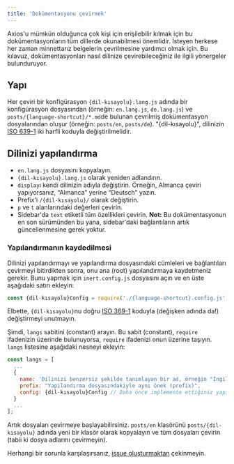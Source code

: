 ```yaml
---
title: 'Dokümentasyonu çevirmek'
---
```


Axios'u mümkün olduğunca çok kişi için erişilebilir kılmak için bu dokümentasyonların tüm dillerde okunabilmesi önemlidir. İsteyen herkese her zaman minnettarız
belgelerin çevrilmesine yardımcı olmak için. Bu kılavuz, dokümentasyonları nasıl dilinize çevirebileceğiniz ile ilgili yönergeler bulunduruyor.
## Yapı

Her çeviri bir konfigürasyon `{dil-kısayolu}.lang.js` adında bir konfigürasyon dosyasından (örneğin: `en.lang.js`, `de.lang.js`) ve `posts/{language-shortcut}/*.md`de bulunan çevrilmiş dokümentasyon dosyalarından oluşur (örneğin: `posts/en`, `posts/de`). "{dil-kısayolu}", dilinizin [ISO 639-1](https://en.wikipedia.org/wiki/ISO_639-1) iki harfli koduyla değiştirilmelidir.

## Dilinizi yapılandırma

 - `en.lang.js` dosyasını kopyalayın.
 - `{dil-kısayolu}.lang.js` olarak yeniden adlandırın.
 - `display`ı kendi dilinizin adıyla değiştirin. Örneğin, Almanca çeviri yapıyorsanız, “Almanca” yerine “Deutsch” yazın.
 - Prefix'i `/{dil-kısayolu}/` olarak değiştirin.
 - `p` ve `t` alanlarındaki değerleri çevirin.
 - Sidebar'da `text` etiketli tüm özellikleri çevirin. **Not:** Bu dokümentasyonun en son sürümünden bu yana, sidebar'daki bağlantıların artık güncellenmesine gerek yoktur.

### Yapılandırmanın kaydedilmesi

Dilinizi yapılandırmayı ve yapılandırma dosyasındaki cümleleri ve bağlantıları çevirmeyi bitirdikten sonra, onu ana (root) yapılandırmaya kaydetmeniz gerekir. Bunu yapmak için `inert.config.js` dosyasını açın ve en üste aşağıdaki satırı ekleyin:

```js
const {dil-kısayolu}Config = require('./{language-shortcut}.config.js');
```

Elbette, `{dil-kısayolu}`nu doğru [ISO 369-1](https://en.wikipedia.org/wiki/ISO_639-1) koduyla (değişken adında da!) değiştirmeyi unutmayın.

Şimdi, `langs` sabitini (constant) arayın. Bu sabit (constant), `require` ifadenizin üzerinde bulunuyorsa, `require` ifadenizi onun üzerine taşıyın. `langs` listesine aşağıdaki nesneyi ekleyin:

```js
const langs = [
  ...
  {
    name: 'Dilinizi benzersiz şekilde tanımlayan bir ad, örneğin "İngilizce" veya "Almanca"',
    prefix: "Yapılandırma dosyasındakiyle aynı önek (prefix)",
    config: {dil-kısayolu}Config // Daha önce implemente ettiğiniz yapılandırma objesi
  }
  ...
];
```

Artık dosyaları çevirmeye başlayabilirsiniz. `posts/en` klasörünü `posts/{dil-kısayolu}` adında yeni bir klasör olarak kopyalayın ve tüm dosyaları çevirin (tabii ki dosya adlarını çevirmeyin).

Herhangi bir sorunla karşılaşırsanız, [issue oluşturmaktan](https://github.com/axios/axios-docs/issues/new/choose) çekinmeyin.
